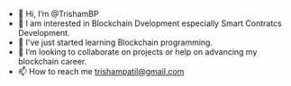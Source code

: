 - 👋 Hi, I’m @TrishamBP
- 👀 I am interested in Blockchain Dvelopment especially Smart Contratcs Development.
- 🌱 I've just started learning Blockchain programming.
- 💞️ I’m looking to collaborate on projects or help on advancing my blockchain career.
- 📫 How to reach me trishampatil@gmail.com

<!---
TrishamBP/TrishamBP is a ✨ special ✨ repository because its `README.md` (this file) appears on your GitHub profile.
You can click the Preview link to take a look at your changes.
--->
